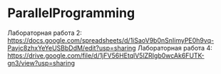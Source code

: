 # ParallelProgramming
Лабораторная работа 2: https://docs.google.com/spreadsheets/d/1iSaoV9b0nSnIimyPE0h9vq-Pavjc8zhxYeYeUSBbDdM/edit?usp=sharing
Лабораторная работа 4: https://drive.google.com/file/d/1jFV56HEtqlV5lZRIgb0wcAk6FUTK-gn3/view?usp=sharing